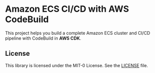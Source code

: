 # Amazon ECS CI/CD with AWS CodeBuild

This project helps you build a complete Amazon ECS cluster and CI/CD pipeline with CodeBuild in **AWS CDK**.

## License

This library is licensed under the MIT-0 License. See the [LICENSE](/LICENSE) file.
